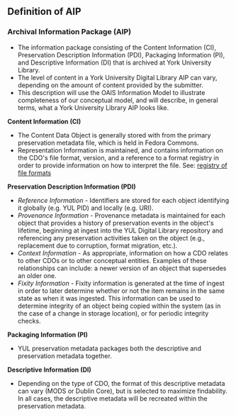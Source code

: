 ## Definition of AIP

### Archival Information Package (AIP)

- The information package consisting of the Content Information (CI), Preservation Description Information (PDI), Packaging Information (PI), and Descriptive Information (DI) that is archived at York University Library.
- The level of content in a York University Digital Library AIP can vary, depending on the amount of content provided by the submitter.
- This description will use the OAIS Information Model to illustrate completeness of our conceptual model, and will describe, in general terms, what a York University Library AIP looks like.

**Content Information (CI)**

- The Content Data Object is generally stored with from the primary preservation metadata file, which is held in Fedora Commons.
- Representation Information is maintained, and contains information on the CDO's file format, version, and a reference to a format registry in order to provide information on how to interpret the file. See: [registry of file formats](http://digital.library.yorku.ca/content/registry-file-formats) 

**Preservation Description Information (PDI)**

- *Reference Information* - Identifiers are stored for each object identifying it globally (e.g. YUL PID) and locally (e.g. URI).
- *Provenance Information* - Provenance metadata is maintained for each object that provides a history of preservation events in the object's lifetime, beginning at ingest into the YUL Digital Library repository and referencing any preservation activities taken on the object (e.g., replacement due to corruption, format migration, etc.).
- *Context Information* - As appropriate, information on how a CDO relates to other CDOs or to other conceptual entities. Examples of these relationships can include: a newer version of an object that supersedes an older one.
- *Fixity Information* - Fixity information is generated at the time of ingest in order to later determine whether or not the item remains in the same state as when it was ingested. This information can be used to determine integrity of an object being copied within the system (as in the case of a change in storage location), or for periodic integrity checks.

**Packaging Information (PI)**

- YUL preservation metadata packages both the descriptive and preservation metadata together. 

**Descriptive Information (DI)**

- Depending on the type of CDO, the format of this descriptive metadata can vary (MODS or Dublin Core), but is selected to maximize findability. In all cases, the descriptive metadata will be recreated within the preservation metadata.
